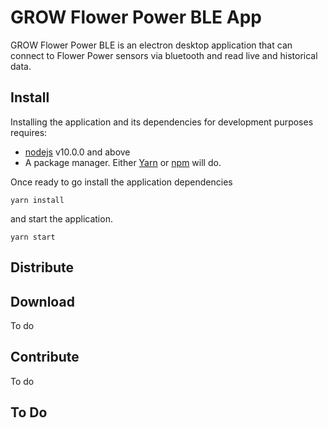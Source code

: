 # GROW Flower Power BLE App
GROW Flower Power BLE is an electron desktop application that can connect to Flower Power sensors via bluetooth and read live and historical data.

## Install
Installing the application and its dependencies for development purposes requires:
- [nodejs](https://nodejs.org/en/) v10.0.0 and above
- A package manager. Either [Yarn](https://yarnpkg.com/en/) or [npm](https://www.npmjs.com/get-npm) will do.

Once ready to go install the application dependencies
```
yarn install
```
and start the application.
```
yarn start
```

## Distribute

## Download
To do

## Contribute
To do

## To Do
